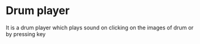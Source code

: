 # Drum player
It is a drum player which plays sound on clicking on the images of drum or by pressing key
